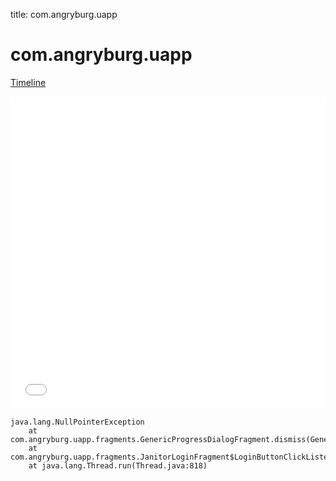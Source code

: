 title: com.angryburg.uapp

# com.angryburg.uapp

[Timeline](./vis-timeline.html)

<iframe src="./vis-timeline.html" width="100%" height="500px" style="border:none;"></iframe>

```
java.lang.NullPointerException
	at com.angryburg.uapp.fragments.GenericProgressDialogFragment.dismiss(GenericProgressDialogFragment.java:44)
	at com.angryburg.uapp.fragments.JanitorLoginFragment$LoginButtonClickListener$1.run(JanitorLoginFragment.java:64)
	at java.lang.Thread.run(Thread.java:818)

```



